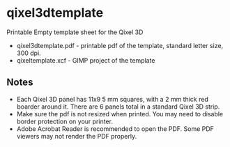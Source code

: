 # qixel3dtemplate
Printable Empty template sheet for the Qixel 3D

* qixel3dtemplate.pdf - printable pdf of the template, standard letter size, 300 dpi.
* qixeltemplate.xcf - GIMP project of the template

## Notes
* Each Qixel 3D panel has 11x9 5 mm squares, with a 2 mm thick red boarder around it.  There are 6 panels total in a standard Qixel 3D strip.
* Make sure the pdf is not resized when printed.  You may need to disable border protection on your printer.
* Adobe Acrobat Reader is recommended to open the PDF.  Some PDF viewers may not render the PDF properly.  

